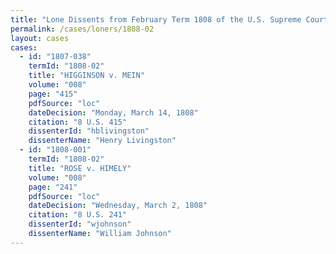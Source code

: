 ```yaml
---
title: "Lone Dissents from February Term 1808 of the U.S. Supreme Court"
permalink: /cases/loners/1808-02
layout: cases
cases:
  - id: "1807-038"
    termId: "1808-02"
    title: "HIGGINSON v. MEIN"
    volume: "008"
    page: "415"
    pdfSource: "loc"
    dateDecision: "Monday, March 14, 1808"
    citation: "8 U.S. 415"
    dissenterId: "hblivingston"
    dissenterName: "Henry Livingston"
  - id: "1808-001"
    termId: "1808-02"
    title: "ROSE v. HIMELY"
    volume: "008"
    page: "241"
    pdfSource: "loc"
    dateDecision: "Wednesday, March 2, 1808"
    citation: "8 U.S. 241"
    dissenterId: "wjohnson"
    dissenterName: "William Johnson"
---
```

